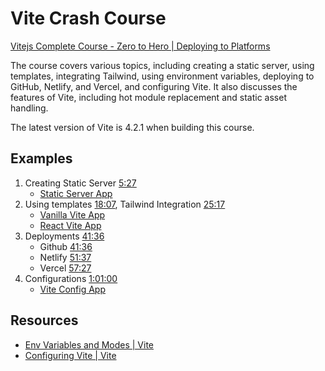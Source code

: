 #  Vite Crash Course

[Vitejs Complete Course - Zero to Hero | Deploying to Platforms](https://youtu.be/Wn7N4AW-gHU)

The course covers various topics, including creating a static server, using templates, integrating Tailwind, using environment variables, deploying to GitHub, Netlify, and Vercel, and configuring Vite. It also discusses the features of Vite, including hot module replacement and static asset handling.

The latest version of Vite is 4.2.1 when building this course.

## Examples

1. Creating Static Server  [5:27](https://www.youtube.com/watch?v=Wn7N4AW-gHU&t=1087s)
   - [Static Server App](./static-server)
2. Using templates [18:07](https://www.youtube.com/watch?v=Wn7N4AW-gHU&t=1087s), Tailwind Integration [25:17](https://www.youtube.com/watch?v=Wn7N4AW-gHU&t=1517s)
   - [Vanilla Vite App](./vanilla-vite)
   - [React Vite App](./react-vite)
3. Deployments [41:36](https://www.youtube.com/watch?v=Wn7N4AW-gHU&t=2496s)
   - Github [41:36](https://youtu.be/Wn7N4AW-gHU?t=2496)
   - Netlify [51:37](https://youtu.be/Wn7N4AW-gHU?t=3097)
   - Vercel [57:27](https://youtu.be/Wn7N4AW-gHU?t=3447)
4. Configurations [1:01:00](https://www.youtube.com/watch?v=Wn7N4AW-gHU&t=3660s)
   - [Vite Config App](./vite-config)

## Resources

- [Env Variables and Modes | Vite](https://v3.vitejs.dev/guide/env-and-mode.html)
- [Configuring Vite | Vite](https://v3.vitejs.dev/config/)
